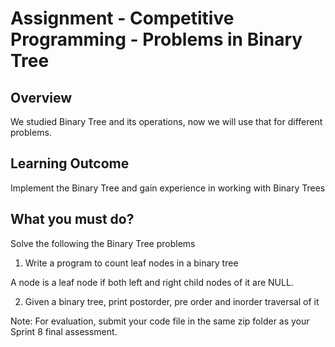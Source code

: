# Assignment - Competitive Programming - Problems in Binary Tree

## Overview

We studied Binary Tree and its operations, now we will use that for different problems.

## Learning Outcome

Implement the Binary Tree and gain experience in working with Binary Trees

## What you must do?

Solve the following the Binary Tree problems

 1. Write a program to count leaf nodes in a binary tree

A node is a leaf node if both left and right child nodes of it are NULL.

 2. Given a binary tree, print postorder, pre order and inorder traversal of it


Note: For evaluation, submit your code file in the same zip folder as your Sprint 8 final assessment.